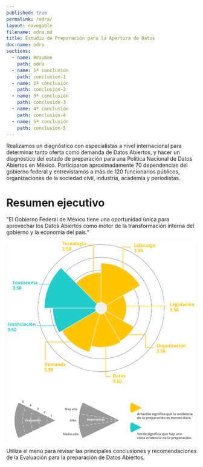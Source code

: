 ```yaml
---
published: true
permalink: /odra/
layout: navegable
filename: odra.md
title: Estudio de Preparación para la Apertura de Datos
doc-name: odra
sections:
  - name: Resumen
    path: odra
  - name: 1ª conclusión
    path: conclusion-1
  - name: 2ª conclusión
    path: conclusion-2
  - name: 3ª conclusión
    path: conclusion-3
  - name: 4ª conclusión
    path: conclusion-4
  - name: 5ª conclusión
    path: conclusion-5
---
```


Realizamos un diagnóstico con especialistas a nivel internacional para determinar tanto oferta como demanda de Datos Abiertos, y hacer un diagnóstico del estado de preparación para una Política Nacional de Datos Abiertos en México. Participaron aproximadamente 70 dependencias del gobierno federal y entrevistamos a más de 120 funcionarios públicos, organizaciones de la sociedad civil, industria, academia y periodistas.

# Resumen ejecutivo

"El Gobierno Federal de México tiene una oportunidad única para aprovechar los Datos Abiertos como motor de la transformación interna del gobierno y la economía del país."

![odraph](/assets/img/grafica_ODRAdoc-01.svg)

Utiliza el menú para revisar las principales conclusiones y recomendaciones de la Evaluación para la preparación de Datos Abiertos.

